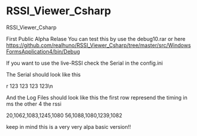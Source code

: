# RSSI_Viewer_Csharp
RSSI_Viewer_Csharp

First Public Alpha Relase
You can test this by use the debug10.rar
or here
https://github.com/realhuno/RSSI_Viewer_Csharp/tree/master/src/WindowsFormsApplication4/bin/Debug

If you want to use the live-RSSI check the Serial in the config.ini

The Serial should look like this

r 123 123 123 123\n

And the Log Files should look like this
the first row represend the timing in ms the other 4 the rssi

20,1062,1083,1245,1080
56,1088,1080,1239,1082

keep in mind this is a very very alpa basic version!!
